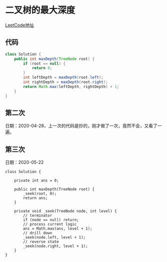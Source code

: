 # 二叉树的最大深度
[LeetCode地址](https://leetcode-cn.com/problems/maximum-depth-of-binary-tree)

## 代码
```java
class Solution {
    public int maxDepth(TreeNode root) {
        if (root == null) {
            return 0;
        }
        int leftDepth = maxDepth(root.left);
        int rightDepth = maxDepth(root.right);
        return Math.max(leftDepth, rightDepth) + 1;
    }
}
```
## 第二次
日期：2020-04-28，上一次的代码是抄的，刚才做了一次，竟然不会，又看了一遍。
## 第三次
日期：2020-05-22
```
class Solution {

    private int ans = 0;

    public int maxDepth(TreeNode root) {
        _seek(root, 0);
        return ans;
    }

    private void _seek(TreeNode node, int level) {
        // terminator
        if (node == null) return;
        // process current logic
        ans = Math.max(ans, level + 1);
        // drill down
        _seek(node.left, level + 1);
        // reverse state
        _seek(node.right, level + 1);
    }
}
```
